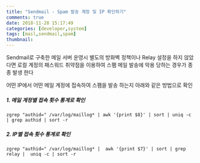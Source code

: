 ```yaml
---
title: "Sendmail - Spam 발송 계정 및 IP 확인하기"
comments: true
date: 2018-11-28 15:17:49
categories: [developer,system]
tags: [mail,sendmail,spam]
thumbnail:
---
```


Sendmail로 구축한 메일 서버 운영시 별도의 방화벽 정책이나 Relay 설정을 하지 않았다면 
로컬 계정의 패스워드 취약점을 이용하여 스팸 메일 발송에 악용 당하는 경우가 종종 발생 한다

 
어떤 IP에서 어떤 메일 계정에 접속하여 스팸을 발송 하는지 아래와 같은 방법으로 확인

##### 1. 메일 계정별 접속 횟수 통계로 확인
```
zgrep "authid=" /var/log/maillog* | awk '{print $8}' | sort | uniq -c | grep authid | sort -r
```


##### 2. IP별 접속 횟수 통계로 확인
```
zgrep "authid=" /var/log/maillog* |  awk '{print $7}' | sort | grep relay |  uniq -c | sort -r
```